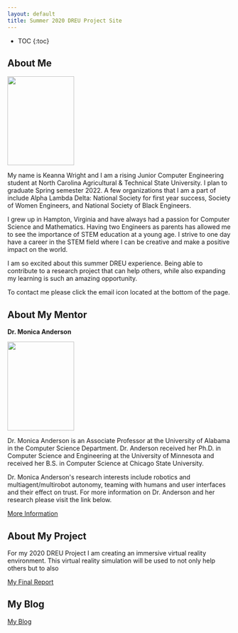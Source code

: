 ```yaml
---
layout: default
title: Summer 2020 DREU Project Site
---
```


* TOC
{:toc}

## About Me

<img src="https://kmwright1.github.io/images/JOKE3874.JPG" height="200" width="150">

My name is Keanna Wright and I am a rising Junior Computer Engineering student at North Carolina Agricultural & Technical State University. I plan to graduate Spring semester 2022. A few organizations that I am a part of include Alpha Lambda Delta: National Society for first year success, Society of Women Engineers, and National Society of Black Engineers.

I grew up in Hampton, Virginia and have always had a passion for Computer Science and Mathematics. Having two Engineers as parents has allowed me to see the importance of STEM education at a young age. I strive to one day have a career in the STEM field where I can be creative and make a positive impact on the world.

I am so excited about this summer DREU experience. Being able to contribute to a research project that can help others, while also expanding my learning is such an amazing opportunity. 

To contact me please click the email icon located at the bottom of the page.

## About My Mentor
**Dr. Monica Anderson**

<img src="https://cs.ua.edu/wp-content/uploads/2015/03/Anderson_Monica-800x1000.jpg" height="200" width="150">

Dr. Monica Anderson is an Associate Professor at the University of Alabama in the Computer Science Department. Dr. Anderson received her Ph.D. in Computer Science and Engineering at the University of Minnesota and received her B.S. in Computer Science at Chicago State University. 

Dr. Monica Anderson's research interests include robotics and multiagent/multirobot autonomy, teaming with humans and user interfaces and their effect on trust. For more information on Dr. Anderson and her research please visit the link below.

[More Information](http://robotics.cs.ua.edu/wordpress/?page_id=78)

## About My Project

For my 2020 DREU Project I am creating an immersive virtual reality environment. This virtual reality simulation will be used to not only help others but to also

[My Final Report](files/finalreport.pdf)

## My Blog

[My Blog](blog.html)
